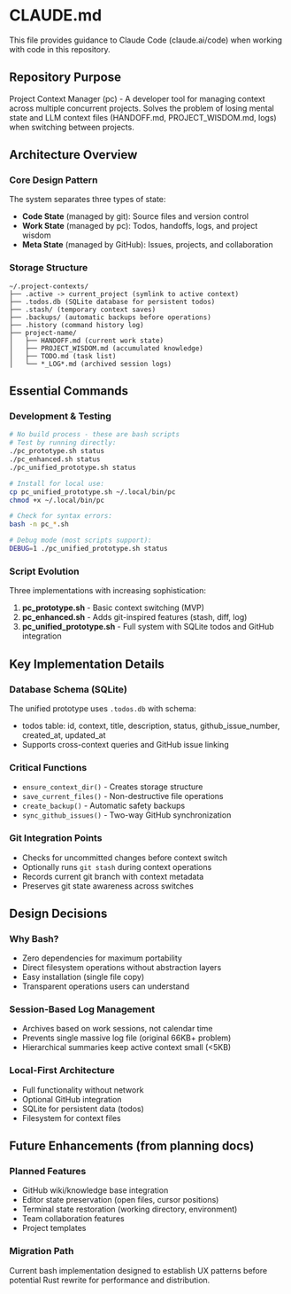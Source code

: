 # CLAUDE.md

This file provides guidance to Claude Code (claude.ai/code) when working with code in this repository.

## Repository Purpose

Project Context Manager (pc) - A developer tool for managing context across multiple concurrent projects. Solves the problem of losing mental state and LLM context files (HANDOFF.md, PROJECT_WISDOM.md, logs) when switching between projects.

## Architecture Overview

### Core Design Pattern
The system separates three types of state:
- **Code State** (managed by git): Source files and version control
- **Work State** (managed by pc): Todos, handoffs, logs, and project wisdom
- **Meta State** (managed by GitHub): Issues, projects, and collaboration

### Storage Structure
```
~/.project-contexts/
├── .active -> current_project (symlink to active context)
├── .todos.db (SQLite database for persistent todos)
├── .stash/ (temporary context saves)
├── .backups/ (automatic backups before operations)
├── .history (command history log)
├── project-name/
│   ├── HANDOFF.md (current work state)
│   ├── PROJECT_WISDOM.md (accumulated knowledge)
│   ├── TODO.md (task list)
│   └── *_LOG*.md (archived session logs)
```

## Essential Commands

### Development & Testing
```bash
# No build process - these are bash scripts
# Test by running directly:
./pc_prototype.sh status
./pc_enhanced.sh status
./pc_unified_prototype.sh status

# Install for local use:
cp pc_unified_prototype.sh ~/.local/bin/pc
chmod +x ~/.local/bin/pc

# Check for syntax errors:
bash -n pc_*.sh

# Debug mode (most scripts support):
DEBUG=1 ./pc_unified_prototype.sh status
```

### Script Evolution
Three implementations with increasing sophistication:
1. **pc_prototype.sh** - Basic context switching (MVP)
2. **pc_enhanced.sh** - Adds git-inspired features (stash, diff, log)
3. **pc_unified_prototype.sh** - Full system with SQLite todos and GitHub integration

## Key Implementation Details

### Database Schema (SQLite)
The unified prototype uses `.todos.db` with schema:
- todos table: id, context, title, description, status, github_issue_number, created_at, updated_at
- Supports cross-context queries and GitHub issue linking

### Critical Functions
- `ensure_context_dir()` - Creates storage structure
- `save_current_files()` - Non-destructive file operations
- `create_backup()` - Automatic safety backups
- `sync_github_issues()` - Two-way GitHub synchronization

### Git Integration Points
- Checks for uncommitted changes before context switch
- Optionally runs `git stash` during context operations
- Records current git branch with context metadata
- Preserves git state awareness across switches

## Design Decisions

### Why Bash?
- Zero dependencies for maximum portability
- Direct filesystem operations without abstraction layers
- Easy installation (single file copy)
- Transparent operations users can understand

### Session-Based Log Management
- Archives based on work sessions, not calendar time
- Prevents single massive log file (original 66KB+ problem)
- Hierarchical summaries keep active context small (<5KB)

### Local-First Architecture
- Full functionality without network
- Optional GitHub integration
- SQLite for persistent data (todos)
- Filesystem for context files

## Future Enhancements (from planning docs)

### Planned Features
- GitHub wiki/knowledge base integration
- Editor state preservation (open files, cursor positions)
- Terminal state restoration (working directory, environment)
- Team collaboration features
- Project templates

### Migration Path
Current bash implementation designed to establish UX patterns before potential Rust rewrite for performance and distribution.